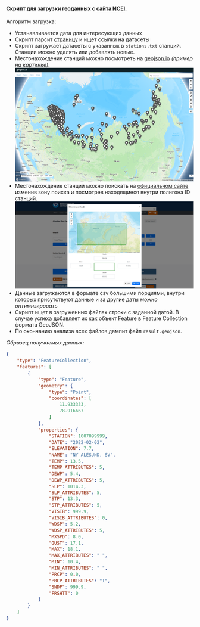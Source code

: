 #### Скрипт для загрузки геоданных с [сайта NCEI](https://www.ncei.noaa.gov/).
Алгоритм загрузка:
- Устанавливается дата для интересующих данных
- Скрипт парсит [страницу](https://www.ncei.noaa.gov/data/global-summary-of-the-day/access/) и ищет ссылки на датасеты
- Скрипт загружает датасеты с указанных в <code>stations.txt</code> станций. Станции можно удалять или добавлять новые.
- Местонахождение станций можно посмотреть на [geojson.io](https://geojson.io) _(пример на картинке)_.
![Текущие станции](public/stations_overview.png)
- Местонахождение станций можно поискать на [официальном сайте](https://www.ncei.noaa.gov/access/search/data-search/global-summary-of-the-day)
изменив зону поиска и посмотрев находящиеся внутри полигона ID станций.
![Выбор новых станций](public/station_selection.png)
- Данные загружаются в формате csv большими порциями, внутри которых присутствуют данные
и за другие даты _можно оптимизировать_
- Скрипт ищет в загруженных файлах строки с заданной датой. В случае
успеха добавляет их как объект Feature в Feature Collection формата GeoJSON.
- По окончанию анализа всех файлов дампит файл <code>result.geojson</code>.

_Образец получаемых данных:_
```json
{
    "type": "FeatureCollection",
    "features": [
        {
            "type": "Feature",
            "geometry": {
                "type": "Point",
                "coordinates": [
                    11.933333,
                    78.916667
                ]
            },
            "properties": {
                "STATION": 1007099999,
                "DATE": "2022-02-02",
                "ELEVATION": 7.7,
                "NAME": "NY ALESUND, SV",
                "TEMP": 13.5,
                "TEMP_ATTRIBUTES": 5,
                "DEWP": 5.4,
                "DEWP_ATTRIBUTES": 5,
                "SLP": 1014.3,
                "SLP_ATTRIBUTES": 5,
                "STP": 13.3,
                "STP_ATTRIBUTES": 5,
                "VISIB": 999.9,
                "VISIB_ATTRIBUTES": 0,
                "WDSP": 5.2,
                "WDSP_ATTRIBUTES": 5,
                "MXSPD": 8.0,
                "GUST": 17.1,
                "MAX": 18.1,
                "MAX_ATTRIBUTES": " ",
                "MIN": 10.4,
                "MIN_ATTRIBUTES": " ",
                "PRCP": 0.0,
                "PRCP_ATTRIBUTES": "I",
                "SNDP": 999.9,
                "FRSHTT": 0
            }
        }
    ]
}
```